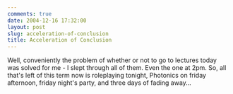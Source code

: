 ```yaml
---
comments: true
date: 2004-12-16 17:32:00
layout: post
slug: acceleration-of-conclusion
title: Acceleration of Conclusion
---
```


Well, conveniently the problem of whether or not to go to lectures today was solved for me - I slept through all of them.  Even the one at 2pm.  So, all that's left of this term now is roleplaying tonight, Photonics on friday afternoon, friday night's party, and three days of fading away...
